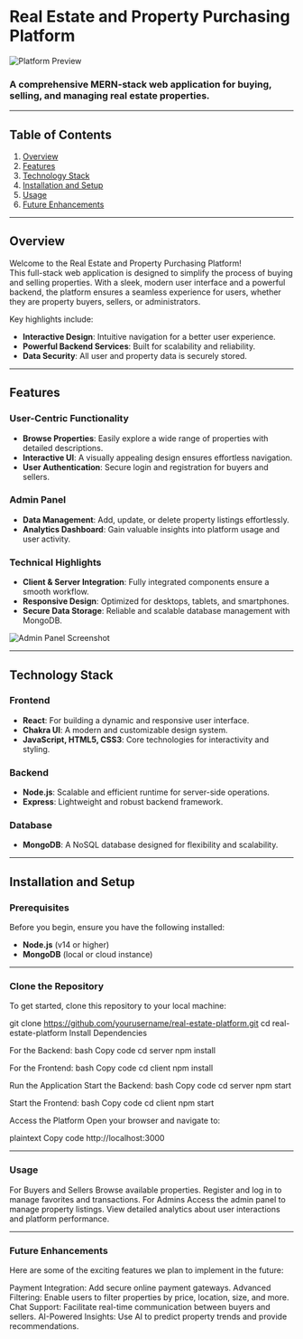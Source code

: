 # **Real Estate and Property Purchasing Platform**

![Platform Preview](assets/images/platform-preview.png)

### A comprehensive MERN-stack web application for buying, selling, and managing real estate properties.

---

## **Table of Contents**
1. [Overview](#overview)
2. [Features](#features)
3. [Technology Stack](#technology-stack)
4. [Installation and Setup](#installation-and-setup)
5. [Usage](#usage)
6. [Future Enhancements](#future-enhancements)


---

## **Overview**
Welcome to the Real Estate and Property Purchasing Platform!  
This full-stack web application is designed to simplify the process of buying and selling properties. With a sleek, modern user interface and a powerful backend, the platform ensures a seamless experience for users, whether they are property buyers, sellers, or administrators.

Key highlights include:
- **Interactive Design**: Intuitive navigation for a better user experience.
- **Powerful Backend Services**: Built for scalability and reliability.
- **Data Security**: All user and property data is securely stored.

---

## **Features**
### **User-Centric Functionality**
- **Browse Properties**: Easily explore a wide range of properties with detailed descriptions.
- **Interactive UI**: A visually appealing design ensures effortless navigation.
- **User Authentication**: Secure login and registration for buyers and sellers.

### **Admin Panel**
- **Data Management**: Add, update, or delete property listings effortlessly.
- **Analytics Dashboard**: Gain valuable insights into platform usage and user activity.

### **Technical Highlights**
- **Client & Server Integration**: Fully integrated components ensure a smooth workflow.
- **Responsive Design**: Optimized for desktops, tablets, and smartphones.
- **Secure Data Storage**: Reliable and scalable database management with MongoDB.

![Admin Panel Screenshot](assets/images/admin-panel.png)

---

## **Technology Stack**
### **Frontend**
- **React**: For building a dynamic and responsive user interface.
- **Chakra UI**: A modern and customizable design system.
- **JavaScript, HTML5, CSS3**: Core technologies for interactivity and styling.

### **Backend**
- **Node.js**: Scalable and efficient runtime for server-side operations.
- **Express**: Lightweight and robust backend framework.

### **Database**
- **MongoDB**: A NoSQL database designed for flexibility and scalability.

---

## **Installation and Setup**
### **Prerequisites**
Before you begin, ensure you have the following installed:
- **Node.js** (v14 or higher)
- **MongoDB** (local or cloud instance)
---
### **Clone the Repository**
To get started, clone this repository to your local machine:

git clone https://github.com/yourusername/real-estate-platform.git
cd real-estate-platform
Install Dependencies

For the Backend:
bash
Copy code
cd server
npm install

For the Frontend:
bash
Copy code
cd client
npm install

Run the Application
Start the Backend:
bash
Copy code
cd server
npm start

Start the Frontend:
bash
Copy code
cd client
npm start

Access the Platform
Open your browser and navigate to:

plaintext
Copy code
http://localhost:3000

---

### Usage
For Buyers and Sellers
Browse available properties.
Register and log in to manage favorites and transactions.
For Admins
Access the admin panel to manage property listings.
View detailed analytics about user interactions and platform performance.

---

### Future Enhancements
Here are some of the exciting features we plan to implement in the future:

Payment Integration: Add secure online payment gateways.
Advanced Filtering: Enable users to filter properties by price, location, size, and more.
Chat Support: Facilitate real-time communication between buyers and sellers.
AI-Powered Insights: Use AI to predict property trends and provide recommendations.
